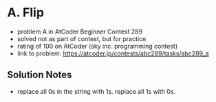 # A. Flip

* problem A in AtCoder Beginner Contest 289
* solved not as part of contest, but for practice
* rating of 100 on AtCoder (sky inc. programming contest)
* link to problem: https://atcoder.jp/contests/abc289/tasks/abc289_a

## Solution Notes

* replace all 0s in the string with 1s. replace all 1s with 0s.